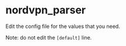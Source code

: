 # nordvpn_parser
Edit the config file for the values that you need.

Note: do not edit the `[default]` line.
